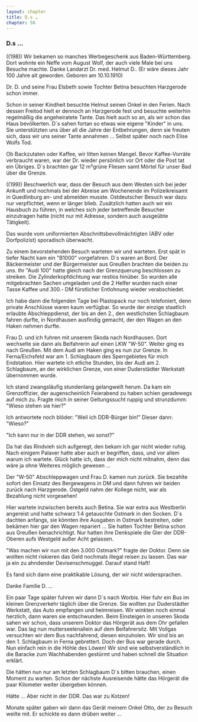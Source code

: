 ```yaml
---  
layout: chapter
title: D.s …
chapter: 56
---  
```


### D.s …

((198)) Wir bekamen so manches Werbegeschenk aus Baden-Württemberg. Dort
wohnte ein Neffe vom August Wolf, der auch viele Male bei uns Besuche machte.
Danke Landarzt Dr. med. Helmut D.. (Er wäre dieses Jahr 100 Jahre alt
geworden. Geboren am 10.10.1910)

Dr. D. und seine Frau Elsbeth sowie Tochter Betina besuchten Harzgerode schon
immer.

Schon in seiner Kindheit besuchte Helmut seinen Onkel in den Ferien. Nach
dessen Freitod hielt er dennoch an Harzgerode fest und besuchte weiterhin
regelmäßig die angeheiratete Tante. Das hielt auch so an, als wir schon das
Haus bevölkerten. D´s sahen fortan so etwas wie eigene "Kinder" in uns. Sie
unterstützten uns über all die Jahre der Entbehrungen, denn sie freuten sich,
dass wir uns seiner Tante annahmen … Selbst später noch nach Elise Wolfs Tod.

Ob Backzutaten oder Kaffee, wir litten keinen Mangel. Bevor Kaffee-Vorräte
verbraucht waren, war der Dr. wieder persönlich vor Ort oder die Post tat ein
Übriges. D´s brachten gar 12 m²grüne Fliesen samt Mörtel für unser Bad über
die Grenze.

((199)) Beschwerlich war, dass der Besuch aus dem Westen sich bei jeder
Ankunft und nochmals bei der Abreise am Wochenende im Polizeikreisamt in
Quedlinburg an- und abmelden musste. Ostdeutscher Besuch war dazu nur
verpflichtet, wenn er länger blieb. Zusätzlich hatten auch wir ein Hausbuch zu
führen, in welches sich jeder betreffende Besucher einzutragen hatte (nicht
nur mit Adresse, sondern auch ausgeübte Tätigkeit).

Das wurde vom uniformierten Abschnittsbevollmächtigten (ABV oder Dorfpolizist)
sporadisch überwacht.

Zu einem bevorstehenden Besuch warteten wir und warteten. Erst spät in tiefer
Nacht kam ein "B1000" vorgefahren. D´s waren an Bord. Der Bäckermeister und
der Bürgermeister aus Greußen brachten die beiden zu uns. Ihr "Audi 100" hatte
gleich nach der Grenzquerung beschlossen zu streiken. Die Zylinderkopfdichtung
war restlos hinüber. So wurden alle mitgebrachten Sachen umgeladen und die 2
Helfer wurden nach einer Tasse Kaffee und 300.- DM fürstlicher Entlohnung
wieder verabschiedet.

Ich habe dann die folgenden Tage bei Plastopack nur noch telefoniert, denn
private Anschlüsse waren kaum verfügbar. So wurde der einzige staatlich
erlaubte Abschleppdienst, der bis an den 2., den westlichsten Schlagbaum
fahren durfte, in Nordhausen ausfindig gemacht, der den Wagen an den Haken
nehmen durfte.

Frau D. und ich fuhren mit unserem Skoda nach Nordhausen. Dort wechselte sie
dann als Beifahrerin auf einen LKW "W-50". Weiter ging es nach Greußen. Mit
dem Audi am Haken ging es nun zur Grenze. In Ferna/Eichsfeld war am 1.
Schlagbaum des Sperrgebietes für mich Endstation. Hier wartete ich etliche
Stunden, bis der Audi am 2. Schlagbaum, an der wirklichen Grenze, von einer
Duderstädter Werkstatt übernommen wurde.

Ich stand zwangsläufig stundenlang gelangweilt herum. Da kam ein
Grenzoffizier, der augenscheinlich Feierabend zu haben schien geradewegs auf
mich zu. Fragte mich in seiner Geltungssucht ruppig und strunzdumm: "Wieso
stehen sie hier?"

Ich antwortete noch blöder: "Weil ich DDR-Bürger bin!" Dieser dann: "Wieso?"

"Ich kann nur in der DDR stehen, wo sonst?"

Da hat das Rindvieh sich aufgeregt, den bekam ich gar nicht wieder ruhig. Nach
einigem Palaver hatte aber auch er begriffen, dass, und vor allem warum ich
wartete. Glück hatte ich, dass der mich nicht mitnahm, denn das wäre ja ohne
Weiteres möglich gewesen …

Der "W-50" Abschleppwagen und Frau D. kamen nun zurück. Sie bezahlte sofort
den Einsatz des Bergewagens in DM und dann fuhren wir beiden zurück nach
Harzgerode. Ostgeld nahm der Kollege nicht, war als Bezahlung nicht
vorgesehen!

Hier wartete inzwischen bereits auch Betina. Sie war extra aus Westberlin
angereist und hatte schwarz 1:4 getauschte Ostmark in den Socken. D´s dachten
anfangs, sie könnten ihre Ausgaben in Ostmark bestreiten, oder bekämen hier
gar den Wagen repariert … Sie hatten Tochter Betina schon aus Greußen
benachrichtigt. Nur hatten ihre Denkspiele die Gier der DDR-Oberen aufs
Westgeld außer Acht gelassen.

"Was machen wir nun mit den 3.000 Ostmark?" fragte der Doktor. Denn sie
wollten nicht riskieren das Geld nochmals illegal reisen zu lassen. Das war ja
ein zu ahndender Devisenschmuggel. Darauf stand Haft!

Es fand sich dann eine praktikable Lösung, der wir nicht widersprachen.

Danke Familie D. …

Ein paar Tage später fuhren wir dann D´s nach Worbis. Hier fuhr ein Bus im
kleinen Grenzverkehr täglich über die Grenze. Sie wollten zur Duderstädter
Werkstatt, das Auto empfangen und heimreisen. Wir winkten noch einmal
herzlich, dann waren sie entschwunden. Beim Einsteigen in unseren Skoda sahen
wir schon, dass unserem Doktor das Hörgerät aus dem Ohr gefallen war. Das lag
nun mutterseelenallein auf dem Beifahrersitz. Mit Vollgas versuchten wir dem
Bus nachfahrend, diesen einzuholen. Wir sind bis an den 1. Schlagbaum in Ferna
gebrettert. Doch der Bus war gerade durch. Nun einfach rein in die Höhle des
Löwen! Wir sind wie selbstverständlich in die Baracke zum Wachhabenden
gestürmt und haben schnell die Situation erklärt.

Die hätten nun nur am letzten Schlagbaum D´s bitten brauchen, einen Moment zu
warten. Schon der nächste Ausreisende hätte das Hörgerät die paar Kilometer
weiter übergeben können.

Hätte … Aber nicht in der DDR. Das war zu Kotzen!

Monate später gaben wir dann das Gerät meinem Onkel Otto, der zu Besuch weilte
mit. Er schickte es dann drüben weiter …

